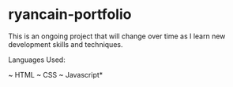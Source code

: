 # ryancain-portfolio
This is an ongoing project that will change over time as I learn new development skills and techniques.

Languages Used:

~ HTML
~ CSS
~ Javascript*
